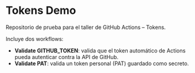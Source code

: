 # Tokens Demo

Repositorio de prueba para el taller de GitHub Actions – Tokens.

Incluye dos workflows:
- **Validate GITHUB_TOKEN**: valida que el token automático de Actions pueda autenticar contra la API de GitHub.
- **Validate PAT**: valida un token personal (PAT) guardado como secreto.


